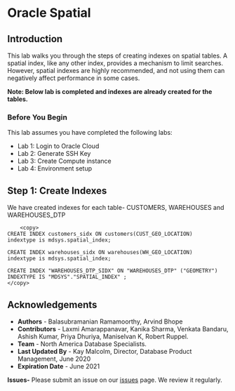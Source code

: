 # Oracle Spatial  

## Introduction

This lab walks you through the steps of creating indexes on spatial tables. A spatial index, like any other index, provides a mechanism to limit searches. However, spatial indexes are highly recommended, and not using them can negatively affect performance in some cases.

**Note: Below lab is completed and indexes are already created for the tables.**

### Before You Begin

This lab assumes you have completed the following labs:
- Lab 1:  Login to Oracle Cloud
- Lab 2:  Generate SSH Key
- Lab 3:  Create Compute instance 
- Lab 4:  Environment setup

## Step 1:  Create Indexes 
We have created indexes for each table- CUSTOMERS, WAREHOUSES and WAREHOUSES_DTP

````
    <copy>
CREATE INDEX customers_sidx ON customers(CUST_GEO_LOCATION)
indextype is mdsys.spatial_index; 

CREATE INDEX warehouses_sidx ON warehouses(WH_GEO_LOCATION)
indextype is mdsys.spatial_index;

CREATE INDEX "WAREHOUSES_DTP_SIDX" ON "WAREHOUSES_DTP" ("GEOMETRY") 
INDEXTYPE IS "MDSYS"."SPATIAL_INDEX" ;
</copy>
````

## Acknowledgements

- **Authors** - Balasubramanian Ramamoorthy, Arvind Bhope
- **Contributors** - Laxmi Amarappanavar, Kanika Sharma, Venkata Bandaru, Ashish Kumar, Priya Dhuriya, Maniselvan K, Robert Ruppel.
- **Team** - North America Database Specialists.
- **Last Updated By** - Kay Malcolm, Director, Database Product Management, June 2020
- **Expiration Date** - June 2021   

**Issues-**
Please submit an issue on our [issues](https://github.com/oracle/learning-library/issues) page. We review it regularly.
      
